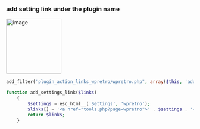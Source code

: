 ### add setting link under the plugin name
<img width="148" alt="image" src="https://user-images.githubusercontent.com/20868071/235437916-f96b57a9-e08e-4234-ad71-fa53dc5b280b.png">

```php
add_filter("plugin_action_links_wpretro/wpretro.php", array($this, 'add_settings_link'));

function add_settings_link($links)
	{
		$settings = esc_html__('Settings', 'wpretro');
		$links[] = '<a href="tools.php?page=wpretro">' . $settings . '</a>';
		return $links;
	}
  ```
  
